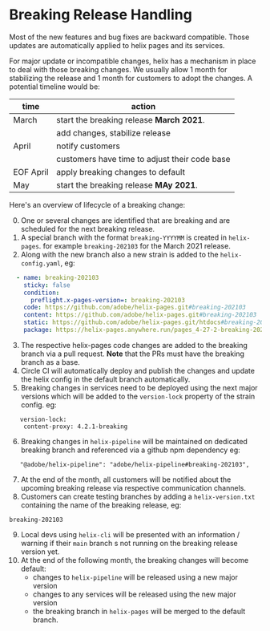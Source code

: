 # Breaking Release Handling

Most of the new features and bug fixes are backward compatible. Those updates are automatically
applied to helix pages and its services.

For major update or incompatible changes, helix has a mechanism in place to deal with those breaking
changes. We usually allow 1 month for stabilizing the release and 1 month for customers to adopt
the changes. A potential timeline would be:

| time | action |
|------|--------|
| March     | start the breaking release **March 2021**. | 
|           | add changes, stabilize release |
| April     | notify customers |
|           | customers have time to adjust their code base |
| EOF April | apply breaking changes to default |
| May       | start the breaking release **MAy 2021**. |


Here's an overview of lifecycle of a breaking change:

0. One or several changes are identified that are breaking and are scheduled for the next breaking release.
1. A special branch with the format `breaking-YYYYMM` is created in `helix-pages`. for example `breaking-202103` for
   the March 2021 release. 
2. Along with the new branch also a new strain is added to the `helix-config.yaml`, eg:
```yaml
  - name: breaking-202103
    sticky: false
    condition:
      preflight.x-pages-version=: breaking-202103
    code: https://github.com/adobe/helix-pages.git#breaking-202103
    content: https://github.com/adobe/helix-pages.git#breaking-202103
    static: https://github.com/adobe/helix-pages.git/htdocs#breaking-202103
    package: https://helix-pages.anywhere.run/pages_4-27-2-breaking-202103
```

3. The respective helix-pages code changes are added to the breaking branch via a pull request.
   **Note** that the PRs must have the breaking branch as a base.
4. Circle CI will automatically deploy and publish the changes and update the helix config in 
   the default branch automatically.
5. Breaking changes in services need to be deployed using the next major versions which will be added
   to the `version-lock` property of the strain config. eg:
```
   version-lock:
    content-proxy: 4.2.1-breaking
```
6. Breaking changes in `helix-pipeline` will be maintained on dedicated breaking branch and
   referenced via a github npm dependency eg:
```
   "@adobe/helix-pipeline": "adobe/helix-pipeline#breaking-202103",
```
7. At the end of the month, all customers will be notified about the upcoming breaking release via
   respective communication channels.
8. Customers can create testing branches by adding a `helix-version.txt` containing the name of the
   breaking release, eg:
```
breaking-202103
```
9. Local devs using `helix-cli` will be presented with an information / warning if their `main`
   branch s not running on the breaking release version yet.
10. At the end of the following month, the breaking changes will become default:
    - changes to `helix-pipeline` will be released using a new major version
    - changes to any services will be released using the new major version
    - the breaking branch in `helix-pages` will be merged to the default branch.
